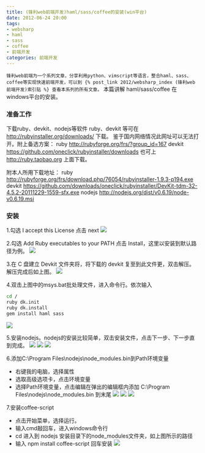 ```yaml
---
title: (锋利web前端开发)haml/sass/coffee的安装(win平台)
date: 2012-06-24 20:00
tags:
- websharp
- haml 
- sass
- coffee
- 前端开发
categories: 前端开发
---
```


`锋利web前端为一个系列文章，分享利用python、vimscript等语言，整合haml、sass、coffee等实现快速前端开发，可以到 {% post_link 2012/websharp_index (锋利web前端开发)索引贴 %} 查看本系列的所有文章。`
本篇讲解 haml/sass/coffee 在windows平台的安装。

### 准备工作
下载ruby、devkit、nodejs等软件
ruby、devkit 等可在 http://rubyinstaller.org/downloads/ 下载。
鉴于国内网络情况此网址可以无法打开。附上备选方案：
ruby http://rubyforge.org/frs/?group_id=167
devkit https://github.com/oneclick/rubyinstaller/downloads
也可上 http://ruby.taobao.org 上面下载。

附本人所用下载地址：
ruby http://rubyforge.org/frs/download.php/76054/rubyinstaller-1.9.3-p194.exe
devkit https://github.com/downloads/oneclick/rubyinstaller/DevKit-tdm-32-4.5.2-20111229-1559-sfx.exe
nodejs http://nodejs.org/dist/v0.6.19/node-v0.6.19.msi

### 安装
1.勾选 I accept this License 点击 next
![](/img/201206/2012-06-16_162441.png)

2.勾选 Add Ruby executables to your PATH 点击 Install，这里以安装到默认路径为例。
![](/img/201206/2012-06-16_162550.png)

3.在 C 盘建立 Devkit 文件夹将，将下载的 devkit 复至到此文件更，双击解压。解压完成后如上图。
![](/img/201206/2012-06-16_162741.png)

4.双击上图中的msys.bat批处理文件，进入命令行。依次输入
```bash
cd /
ruby dk.init
ruby dk.install
gem install haml sass
```
![](/img/201206/2012-06-16_162941.png)

5.安装nodejs。nodejs的安装比较简单，双击安装文件，点击下一步、下一步直到完成。
![](/img/201206/2012-06-16_163214.png)
![](/img/201206/2012-06-16_163221.png)
![](/img/201206/2012-06-16_163230.png)

6.添加C:\Program Files\nodejs\node_modules\.bin到Path环境变量
- 右键我的电脑，选择属性
- 选取高级选项卡，点击环境变量
- 选择Path环境变量，点击编辑在弹出的编辑框内添加 C:\Program Files\nodejs\node_modules\.bin 到末尾
![](/img/201206/2012-06-16_163349.png)
![](/img/201206/2012-06-16_163400.png)
![](/img/201206/2012-06-16_163650.png)


7.安装coffee-script
- 点击开始菜单，选择运行。
- 输入cmd敲回车，进入windows命令行
- cd 进入到 nodejs 安装目录下的node_modules文件夹，如上图所示的路径
- 输入 npm install coffee-script 回车安装
![](/img/201206/2012-06-16_163531.png)